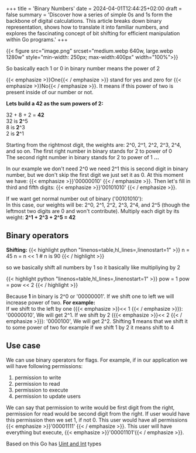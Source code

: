 +++
title = 'Binary Numbers'
date = 2024-04-01T12:44:25+02:00
draft = false
summary = 'Discover how a series of simple 0s and 1s form the backbone of digital calculations. This article breaks down binary representation, shows how to translate it into familiar numbers, and explores the fascinating concept of bit shifting for efficient manipulation within Go programs.'
+++

{{< figure src="image.png" srcset="medium.webp 640w, large.webp 1280w" style="min-width: 250px; max-width:400px" width="100%">}}

So basically each 1 or 0 in binary number means the power of 2 

{{< emphasize >}}One{{< / emphasize >}} stand for yes and zero for {{< emphasize >}}No{{< / emphasize >}}.
It means if this power of two is present inside of our number or not.

**Lets build a 42 as the sum powers of 2:**

32 + 8 + 2 = **42**  
32 is **2**^5   
8 is **2**^3  
2 is **2**^1 

Starting from the rightmost digit, the weights are: 2^0, 2^1, 2^2, 2^3, 2^4, and so on.
The first right number in binary stands for 2 to power of 0  
The second right number in binary stands for 2 to power of 1   **...**

In our example we don't need 2^0 we need 2^1 this is second digit in binary number, but we don't skip the first digit we just set it as 0.
At this moment we have: {{< emphasize >}}'00000010' {{< / emphasize >}}. Then let's fill in third and fifth digits: {{< emphasize >}}'00101010' {{< / emphasize >}}. 

If we want get normal number out of binary ('00101010'):  
In this case, our weights will be: 2^0, 2^1, 2^2, 2^3, 2^4, and 2^5 (though the leftmost two digits are 0 and won't contribute).
Multiply each digit by its weight:
**2^1 + 2^3 + 2^5 = 42**


## Binary operators
**Shifting:** 
{{< highlight python "linenos=table,hl_lines=,linenostart=1" >}}
n = 45
n = n << 1 # n is 90
{{< / highlight >}}

so we basically shift all numbers by 1 so it basically like multipliying by 2

{{< highlight python "linenos=table,hl_lines=,linenostart=1" >}}
pow = 1
pow = pow << 2 
{{< / highlight >}}

Because **1** in binary is 2^0 or '00000001'. If we shift one to left we will increase power of two. **For example:**  
If we shift to the left by one ({{< emphasize >}}<< 1 {{< / emphasize >}}): '00000010', We will get 2^1. If we shift by 2 ({{< emphasize >}}<< 2 {{< / emphasize >}}): '0000100', We will get 2^2.
Shifting **1** means that we shift it to some power of two 
for example if we shift 1 by 2 it means shift to 4

## Use case
We can use binary operators for flags. For example, if in our application we will have following permissions: 
1. permission to write
2. permission to read
3. permission to execute
4. permission to update users  

We can say that permission to write would be first digit from the right, permission for read would be second digit from the right. If user would have this permission then we set 1, if not 0. This user would have all permissions {{< emphasize >}}'00001111' {{< / emphasize >}}. This user will have everything but execute, {{< emphasize >}}'00001101'{{< / emphasize >}}. 

Based on this Go has [Uint and Int](/posts/uint-and-int) types

